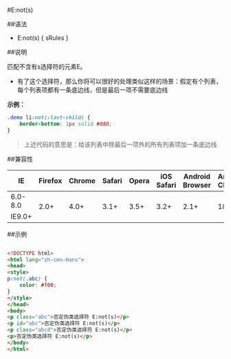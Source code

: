 #E:not(s)

##语法

- E:not(s) { sRules }


##说明

匹配不含有s选择符的元素E。

- 有了这个选择符，那么你将可以很好的处理类似这样的场景：假定有个列表，每个列表项都有一条底边线，但是最后一项不需要底边线


**示例：**

```css
.demo li:not(:last-child) {
	border-bottom: 1px solid #ddd;
}
```

>上述代码的意思是：给该列表中除最后一项外的所有列表项加一条底边线




##兼容性


<table class="compatible">
<thead>
	<tr>
		<th>IE</th>
		<th>Firefox</th>
		<th>Chrome</th>
		<th>Safari</th>
		<th>Opera</th>
		<th>iOS Safari</th>
		<th>Android Browser</th>
		<th>Android Chrome</th>
	</tr>
</thead>
<tbody>
	<tr>
		<td class="unsupport">6.0-8.0</td>
		<td class="support" rowspan="2">2.0+</td>
		<td class="support" rowspan="2">4.0+</td>
		<td class="support" rowspan="2">3.1+</td>
		<td class="support" rowspan="2">3.5+</td>
		<td class="support" rowspan="2">3.2+</td>
		<td class="support" rowspan="2">2.1+</td>
		<td class="support" rowspan="2">18.0+</td>
	</tr>
	<tr>
		<td class="support">IE9.0+</td>
	</tr>
</tbody>
</table>




##示例

```html

<!DOCTYPE html>
<html lang="zh-cmn-Hans">
<head>
<style>
p:not(.abc) {
	color: #f00;
}
</style>
</head>
<body>
<p class="abc">否定伪类选择符 E:not(s)</p>
<p id="abc">否定伪类选择符 E:not(s)</p>
<p class="abcd">否定伪类选择符 E:not(s)</p>
<p>否定伪类选择符 E:not(s)</p>
</body>
</html>

```
